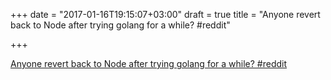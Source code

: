 +++
date = "2017-01-16T19:15:07+03:00"
draft = true
title = "Anyone revert back to Node after trying golang for a while?  #reddit"

+++

<p><a href="https://t.co/uZB8nJBDdn">Anyone revert back to Node after trying golang for a while?  #reddit</a></p>
